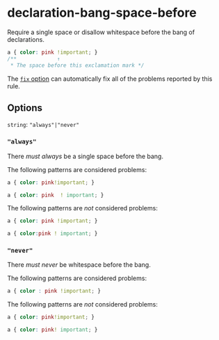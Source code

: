 # declaration-bang-space-before

Require a single space or disallow whitespace before the bang of declarations.

<!-- prettier-ignore -->
```css
a { color: pink !important; }
/**             ↑
 * The space before this exclamation mark */
```

The [`fix` option](https://github.com/stylelint/stylelint/tree/14.1.0/docsuser-guideusageoptions.md#fix) can automatically fix all of the problems reported by this rule.

## Options

`string`: `"always"|"never"`

### `"always"`

There _must always_ be a single space before the bang.

The following patterns are considered problems:

<!-- prettier-ignore -->
```css
a { color: pink!important; }
```

<!-- prettier-ignore -->
```css
a { color: pink  ! important; }
```

The following patterns are _not_ considered problems:

<!-- prettier-ignore -->
```css
a { color: pink !important; }
```

<!-- prettier-ignore -->
```css
a { color:pink ! important; }
```

### `"never"`

There _must never_ be whitespace before the bang.

The following patterns are considered problems:

<!-- prettier-ignore -->
```css
a { color : pink !important; }
```

The following patterns are _not_ considered problems:

<!-- prettier-ignore -->
```css
a { color: pink!important; }
```

<!-- prettier-ignore -->
```css
a { color: pink! important; }
```

